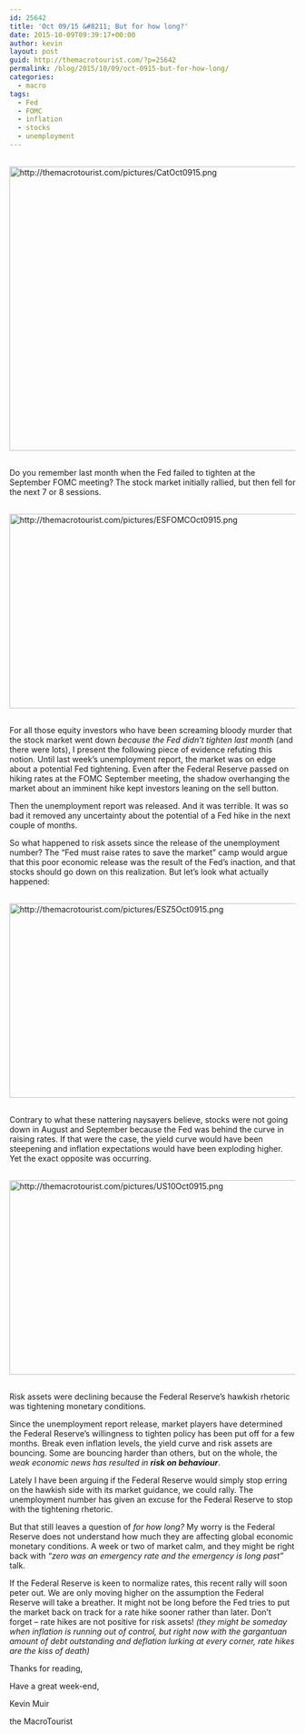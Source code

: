 ```yaml
---
id: 25642
title: 'Oct 09/15 &#8211; But for how long?'
date: 2015-10-09T09:39:17+00:00
author: kevin
layout: post
guid: http://themacrotourist.com/?p=25642
permalink: /blog/2015/10/09/oct-0915-but-for-how-long/
categories:
  - macro
tags:
  - Fed
  - FOMC
  - inflation
  - stocks
  - unemployment
---
```


  <img src="http://themacrotourist.com/pictures/CatOct0915.png" style="margin:30px auto;display:block;" alt="http://themacrotourist.com/pictures/CatOct0915.png" width="600" height="500">

Do you remember last month when the Fed failed to tighten at the September FOMC meeting? The stock market initially rallied, but then fell for the next 7 or 8 sessions.


  <img src="http://themacrotourist.com/pictures/ESFOMCOct0915.png" style="margin:30px auto;display:block;" alt="http://themacrotourist.com/pictures/ESFOMCOct0915.png" width="600" height="342">

For all those equity investors who have been screaming bloody murder that the stock market went down _because the Fed didn&#8217;t tighten last month_ (and there were lots), I present the following piece of evidence refuting this notion. Until last week&#8217;s unemployment report, the market was on edge about a potential Fed tightening. Even after the Federal Reserve passed on hiking rates at the FOMC September meeting, the shadow overhanging the market about an imminent hike kept investors leaning on the sell button. 

Then the unemployment report was released. And it was terrible. It was so bad it removed any uncertainty about the potential of a Fed hike in the next couple of months.

So what happened to risk assets since the release of the unemployment number? The &#8220;Fed must raise rates to save the market&#8221; camp would argue that this poor economic release was the result of the Fed&#8217;s inaction, and that stocks should go down on this realization. But let&#8217;s look what actually happened:


  <img src="http://themacrotourist.com/pictures/ESZ5Oct0915.png" style="margin:30px auto;display:block;" alt="http://themacrotourist.com/pictures/ESZ5Oct0915.png" width="600" height="342">

Contrary to what these nattering naysayers believe, stocks were not going down in August and September because the Fed was behind the curve in raising rates. If that were the case, the yield curve would have been steepening and inflation expectations would have been exploding higher. Yet the exact opposite was occurring.


  <img src="http://themacrotourist.com/pictures/US10Oct0915.png" style="margin:30px auto;display:block;" alt="http://themacrotourist.com/pictures/US10Oct0915.png" width="600" height="342">

Risk assets were declining because the Federal Reserve&#8217;s hawkish rhetoric was tightening monetary conditions. 

Since the unemployment report release, market players have determined the Federal Reserve&#8217;s willingness to tighten policy has been put off for a few months. Break even inflation levels, the yield curve and risk assets are bouncing. Some are bouncing harder than others, but on the whole, the _weak economic news has resulted in **risk on behaviour**_.

Lately I have been arguing if the Federal Reserve would simply stop erring on the hawkish side with its market guidance, we could rally. The unemployment number has given an excuse for the Federal Reserve to stop with the tightening rhetoric. 

But that still leaves a question of _for how long?_ My worry is the Federal Reserve does not understand how much they are affecting global economic monetary conditions. A week or two of market calm, and they might be right back with _&#8220;zero was an emergency rate and the emergency is long past&#8221;_ talk. 

If the Federal Reserve is keen to normalize rates, this recent rally will soon peter out. We are only moving higher on the assumption the Federal Reserve will take a breather. It might not be long before the Fed tries to put the market back on track for a rate hike sooner rather than later. Don&#8217;t forget &#8211; rate hikes are not positive for risk assets! _(they might be someday when inflation is running out of control, but right now with the gargantuan amount of debt outstanding and deflation lurking at every corner, rate hikes are the kiss of death)_

Thanks for reading,
  
Have a great week-end,
  
Kevin Muir
  
the MacroTourist